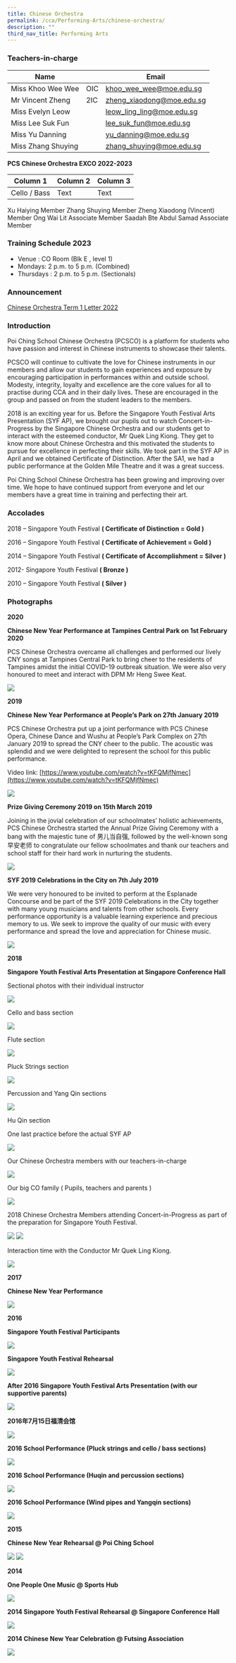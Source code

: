 ```yaml
---
title: Chinese Orchestra
permalink: /cca/Performing-Arts/chinese-orchestra/
description: ""
third_nav_title: Performing Arts
---
```

### Teachers-in-charge



| Name |  | Email |
| -------- | -------- | -------- |
| Miss Khoo Wee Wee    | OIC     | khoo_wee_wee@moe.edu.sg     |
| Mr Vincent Zheng    | 2IC     | zheng_xiaodong@moe.edu.sg     |
| Miss Evelyn Leow    |      | leow_ling_ling@moe.edu.sg     |
| Miss Lee Suk Fun    |      | lee_suk_fun@moe.edu.sg     |
| Miss Yu Danning    |      | yu_danning@moe.edu.sg     |
| Miss Zhang Shuying   |      | zhang_shuying@moe.edu.sg     |



**PCS Chinese Orchestra EXCO 2022-2023**


| Column 1 | Column 2 | Column 3 |
| -------- | -------- | -------- |
| Cello / Bass    | Text     | Text     |





  <tr>
    <td class="tg-1ppo">Xu Haiying</td>
    <td class="tg-1ppo">Member</td>
  </tr>
  <tr>
    <td class="tg-h5mn">Zhang Shuying</td>
    <td class="tg-h5mn">Member</td>
  </tr>
  <tr>
    <td class="tg-1ppo">Zheng Xiaodong (Vincent)</td>
    <td class="tg-1ppo">Member</td>
  </tr>
  <tr>
    <td class="tg-h5mn">Ong Wai Lit</td>
    <td class="tg-h5mn">Associate Member</td>
  </tr>
  <tr>
    <td class="tg-1ppo">Saadah Bte Abdul Samad</td>
    <td class="tg-1ppo">Associate Member</td>
  </tr>
</tbody>
</table>

### Training Schedule 2023

* Venue : CO Room (Blk E , level 1)
* Mondays: 2 p.m. to 5 p.m.  (Combined)
* Thursdays : 2 p.m. to 5 p.m. (Sectionals)


### Announcement
[Chinese Orchestra Term 1 Letter 2022](/files/CCA-Term-1-Letter-2022_CO.pdf)

### Introduction

Poi Ching School Chinese Orchestra (PCSCO) is a platform for students who have passion and interest in Chinese instruments to showcase their talents.

PCSCO will continue to cultivate the love for Chinese instruments in our members and allow our students to gain experiences and exposure by encouraging participation in performances within and outside school. Modesty, integrity, loyalty and excellence are the core values for all to practise during CCA and in their daily lives. These are encouraged in the group and passed on from the student leaders to the members.

2018 is an exciting year for us. Before the Singapore Youth Festival Arts Presentation (SYF AP), we brought our pupils out to watch Concert-in-Progress by the Singapore Chinese Orchestra and our students get to interact with the esteemed conductor, Mr Quek Ling Kiong. They get to know more about Chinese Orchestra and this motivated the students to pursue for excellence in perfecting their skills. We took part in the SYF AP in April and we obtained Certificate of Distinction. After the SA1, we had a public performance at the Golden Mile Theatre and it was a great success.

Poi Ching School Chinese Orchestra has been growing and improving over time. We hope to have continued support from everyone and let our members have a great time in training and perfecting their art.

### Accolades

2018 – Singapore Youth Festival **( Certificate of Distinction = Gold )**

2016 – Singapore Youth Festival **( Certificate of Achievement = Gold )**

2014 – Singapore Youth Festival **( Certificate of Accomplishment = Silver )**

2012- Singapore Youth Festival **( Bronze )**

2010 – Singapore Youth Festival **( Silver )**

### Photographs

**2020**

**Chinese New Year Performance at Tampines Central Park on 1st February 2020**

PCS Chinese Orchestra overcame all challenges and performed our lively CNY songs at Tampines Central Park to bring cheer to the residents of Tampines amidst the initial COVID-19 outbreak situation. We were also very honoured to meet and interact with DPM Mr Heng Swee Keat.

![](/images/co2019-01.jpg)

**2019**

**Chinese New Year Performance at People’s Park on 27th January 2019**

PCS Chinese Orchestra put up a joint performance with PCS Chinese Opera, Chinese Dance and Wushu at People’s Park Complex on 27th January 2019 to spread the CNY cheer to the public. The acoustic was splendid and we were delighted to represent the school for this public performance.

Video link: [https://www.youtube.com/watch?v=tKFQMjfNmec](https://www.youtube.com/watch?v=tKFQMjfNmec)

![](/images/CO2019-02-1350x392.png)

**Prize Giving Ceremony 2019 on 15th March 2019**

Joining in the jovial celebration of our schoolmates’ holistic achievements, PCS Chinese Orchestra started the Annual Prize Giving Ceremony with a bang with the majestic tune of 男儿当自强, followed by the well-known song 早安老师 to congratulate our fellow schoolmates and thank our teachers and school staff for their hard work in nurturing the students.

![](/images/CO-2019-03.jpg)

**SYF 2019 Celebrations in the City on 7th July 2019**

We were very honoured to be invited to perform at the Esplanade Concourse and be part of the SYF 2019 Celebrations in the City together with many young musicians and talents from other schools. Every performance opportunity is a valuable learning experience and precious memory to us. We seek to improve the quality of our music with every performance and spread the love and appreciation for Chinese music.

![](/images/CO-2019-04.jpg)

**2018**

**Singapore Youth Festival Arts Presentation at Singapore Conference Hall**

Sectional photos with their individual instructor

![](/images/orchestra1.jpg)

Cello and bass section

![](/images/orchestra2-1.jpg)

Flute section

![](/images/orchestra3.jpg)

Pluck Strings section

![](/images/orchestra4.jpg)

Percussion and Yang Qin sections

![](/images/orchestra5.jpg)

Hu Qin section

One last practice before the actual SYF AP

![](/images/orchestra6.jpg)

Our Chinese Orchestra members with our teachers-in-charge

![](/images/orchestra7.jpg)

Our big CO family ( Pupils, teachers and parents )

![](/images/orchestra8.jpg)

2018 Chinese Orchestra Members attending Concert-in-Progress as part of the preparation for Singapore Youth Festival.

![](/images/orchestra9.jpg)
![](/images/orchestra10.jpg)

Interaction time with the Conductor Mr Quek Ling Kiong.

![](/images/orchestra11.jpg)

**2017**

**Chinese New Year Performance**

![](/images/CO-1.jpg)

**2016**

**Singapore Youth Festival Participants**

![](/images/CO-2.jpg)

**Singapore Youth Festival Rehearsal**

![](/images/co-3.png)

****After 2016 Singapore Youth Festival Arts Presentation (with our supportive parents)****

![](/images/CO-6.jpg)

**2016年7月15日福清会馆**

![](/images/CO-7.jpg)

**2016 School Performance (Pluck strings and cello / bass sections)**

![](/images/CO-13.jpg)

**2016 School Performance (Huqin and percussion sections)**

![](/images/CO-14.jpg)

**2016 School Performance (Wind pipes and Yangqin sections)**

![](/images/CO-15.jpg)

**2015**

**Chinese New Year Rehearsal @ Poi Ching School**

![](/images/CO-8.jpg)
![](/images/orchestra02.jpg)

**2014**

**One People One Music @ Sports Hub**

![](/images/orchestra03.jpg)

**2014 Singapore Youth Festival Rehearsal @ Singapore Conference Hall**

![](/images/co2014_3.jpg)

**2014 Chinese New Year Celebration @ Futsing Association**

![](/images/co2014_5.jpg)